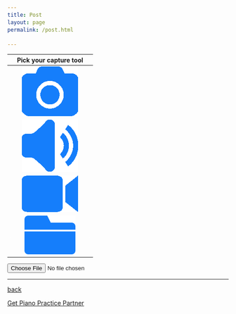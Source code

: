 ```yaml
---
title: Post
layout: page
permalink: /post.html

---
```



![pixel](https://raw.githubusercontent.com/Stuartbriner/portland/gh-pages/images/apixel.png) | Pick your capture tool| ![pixel](https://raw.githubusercontent.com/Stuartbriner/portland/gh-pages/images/apixel.png)
:-----------: | :-----------: | :-----------:  
 ![pixel](https://raw.githubusercontent.com/Stuartbriner/portland/gh-pages/images/apixel.png)|[![Menulogo](https://raw.githubusercontent.com/Stuartbriner/portland/gh-pages/images/photo.png)](post_photo.html)| ![pixel](https://raw.githubusercontent.com/Stuartbriner/portland/gh-pages/images/apixel.png)
 ![pixel](https://raw.githubusercontent.com/Stuartbriner/portland/gh-pages/images/apixel.png)|[![Menulogo](https://raw.githubusercontent.com/Stuartbriner/portland/gh-pages/images/audio.png)](post_audio.html)| ![pixel](https://raw.githubusercontent.com/Stuartbriner/portland/gh-pages/images/apixel.png)
  ![pixel](https://raw.githubusercontent.com/Stuartbriner/portland/gh-pages/images/apixel.png)|[![Menulogo](https://raw.githubusercontent.com/Stuartbriner/portland/gh-pages/images/video.png)](post_video.html)| ![pixel](https://raw.githubusercontent.com/Stuartbriner/portland/gh-pages/images/apixel.png)
   ![pixel](https://raw.githubusercontent.com/Stuartbriner/portland/gh-pages/images/apixel.png)|[![Menulogo](https://raw.githubusercontent.com/Stuartbriner/portland/gh-pages/images/library.png)](post_library.html)| ![pixel](https://raw.githubusercontent.com/Stuartbriner/portland/gh-pages/images/apixel.png)

<input type="file" accept="video/*;capture=camcorder">

<camera id='DemoCamera' data-app-id='63f9c870-72c4-0130-04c5-123139045d73'></camera>



***

[back](G1_A1_pathway2.html)


[Get Piano Practice Partner](https://itunes.apple.com/gb/app/abrsm-piano-practice-partner/id891238739?mt=8)

